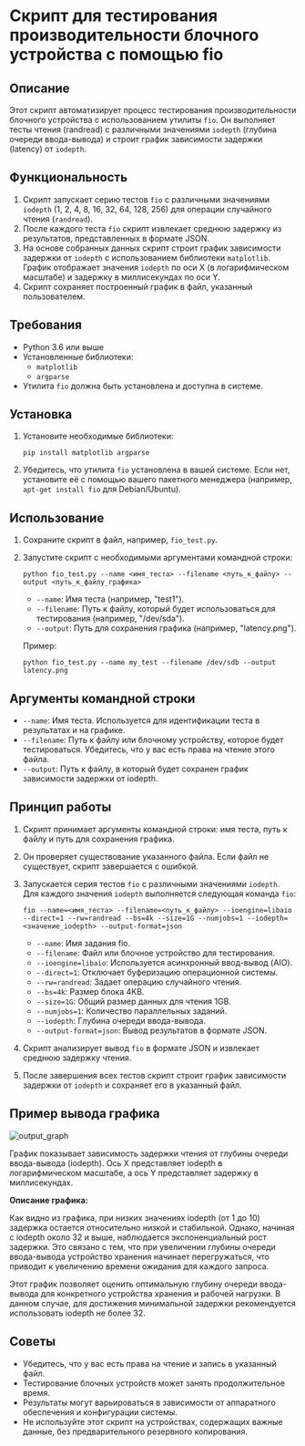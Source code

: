 # Скрипт для тестирования производительности блочного устройства с помощью fio

## Описание

Этот скрипт автоматизирует процесс тестирования производительности блочного устройства с использованием утилиты `fio`. Он выполняет тесты чтения (randread) с различными значениями `iodepth` (глубина очереди ввода-вывода) и строит график зависимости задержки (latency) от `iodepth`.

## Функциональность

1. Скрипт запускает серию тестов `fio` с различными значениями `iodepth` (1, 2, 4, 8, 16, 32, 64, 128, 256) для операции случайного чтения (`randread`).
2. После каждого теста `fio` скрипт извлекает среднюю задержку из результатов, представленных в формате JSON.
3. На основе собранных данных скрипт строит график зависимости задержки от `iodepth` с использованием библиотеки `matplotlib`. График отображает значения `iodepth` по оси X (в логарифмическом масштабе) и задержку в миллисекундах по оси Y.
4. Скрипт сохраняет построенный график в файл, указанный пользователем.

## Требования

*   Python 3.6 или выше
*   Установленные библиотеки:
    *   `matplotlib`
    *   `argparse`
*   Утилита `fio` должна быть установлена и доступна в системе.

## Установка

1.  Установите необходимые библиотеки:

    ```
    pip install matplotlib argparse
    ```
2.  Убедитесь, что утилита `fio` установлена в вашей системе. Если нет, установите её с помощью вашего пакетного менеджера (например, `apt-get install fio` для Debian/Ubuntu).

## Использование

1.  Сохраните скрипт в файл, например, `fio_test.py`.
2.  Запустите скрипт с необходимыми аргументами командной строки:

    ```
    python fio_test.py --name <имя_теста> --filename <путь_к_файлу> --output <путь_к_файлу_графика>
    ```

    *   `--name`: Имя теста (например, "test1").
    *   `--filename`: Путь к файлу, который будет использоваться для тестирования (например, "/dev/sda").
    *   `--output`: Путь для сохранения графика (например, "latency.png").

    Пример:

    ```
    python fio_test.py --name my_test --filename /dev/sdb --output latency.png
    ```

## Аргументы командной строки

*   `--name`: Имя теста. Используется для идентификации теста в результатах и на графике.
*   `--filename`: Путь к файлу или блочному устройству, которое будет тестироваться. Убедитесь, что у вас есть права на чтение этого файла.
*   `--output`: Путь к файлу, в который будет сохранен график зависимости задержки от iodepth.

## Принцип работы

1.  Скрипт принимает аргументы командной строки: имя теста, путь к файлу и путь для сохранения графика.
2.  Он проверяет существование указанного файла. Если файл не существует, скрипт завершается с ошибкой.
3.  Запускается серия тестов `fio` с различными значениями `iodepth`. Для каждого значения `iodepth` выполняется следующая команда `fio`:

    ```
    fio --name=<имя_теста> --filename=<путь_к_файлу> --ioengine=libaio --direct=1 --rw=randread --bs=4k --size=1G --numjobs=1 --iodepth=<значение_iodepth> --output-format=json
    ```

    *   `--name`: Имя задания fio.
    *   `--filename`: Файл или блочное устройство для тестирования.
    *   `--ioengine=libaio`: Используется асинхронный ввод-вывод (AIO).
    *   `--direct=1`: Отключает буферизацию операционной системы.
    *   `--rw=randread`: Задает операцию случайного чтения.
    *   `--bs=4k`: Размер блока 4KB.
    *   `--size=1G`: Общий размер данных для чтения 1GB.
    *   `--numjobs=1`: Количество параллельных заданий.
    *   `--iodepth`: Глубина очереди ввода-вывода.
    *   `--output-format=json`: Вывод результатов в формате JSON.
4.  Скрипт анализирует вывод `fio` в формате JSON и извлекает среднюю задержку чтения.
5.  После завершения всех тестов скрипт строит график зависимости задержки от `iodepth` и сохраняет его в указанный файл.

## Пример вывода графика
![output_graph](https://github.com/user-attachments/assets/4047f874-9c92-4096-93eb-5ccd764c3fe2)

График показывает зависимость задержки чтения от глубины очереди ввода-вывода (iodepth). Ось X представляет iodepth в логарифмическом масштабе, а ось Y представляет задержку в миллисекундах.


**Описание графика:**

Как видно из графика, при низких значениях iodepth (от 1 до 10) задержка остается относительно низкой и стабильной. Однако, начиная с iodepth около 32 и выше, наблюдается экспоненциальный рост задержки. Это связано с тем, что при увеличении глубины очереди ввода-вывода устройство хранения начинает перегружаться, что приводит к увеличению времени ожидания для каждого запроса.

Этот график позволяет оценить оптимальную глубину очереди ввода-вывода для конкретного устройства хранения и рабочей нагрузки. В данном случае, для достижения минимальной задержки рекомендуется использовать iodepth не более 32.


## Советы

*   Убедитесь, что у вас есть права на чтение и запись в указанный файл.
*   Тестирование блочных устройств может занять продолжительное время.
*   Результаты могут варьироваться в зависимости от аппаратного обеспечения и конфигурации системы.
*   Не используйте этот скрипт на устройствах, содержащих важные данные, без предварительного резервного копирования.
